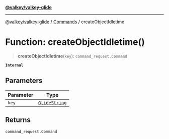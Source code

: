 [**@valkey/valkey-glide**](../../README.md)

***

[@valkey/valkey-glide](../../modules.md) / [Commands](../README.md) / createObjectIdletime

# Function: createObjectIdletime()

> **createObjectIdletime**(`key`): `command_request.Command`

**`Internal`**

## Parameters

| Parameter | Type |
| ------ | ------ |
| `key` | [`GlideString`](../../BaseClient/type-aliases/GlideString.md) |

## Returns

`command_request.Command`
